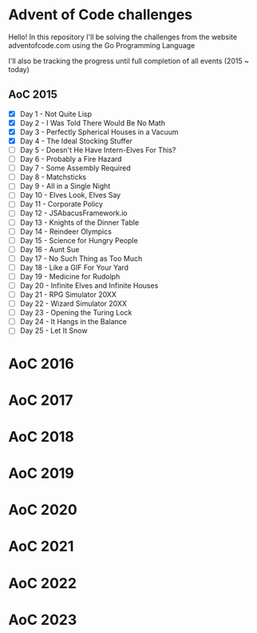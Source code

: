 # Advent of Code challenges
Hello! In this repository I'll be solving the challenges from the website adventofcode.com
using the Go Programming Language

I'll also be tracking the progress until full completion of all events (2015 ~ today)

## AoC 2015
- [x] Day 1 - Not Quite Lisp
- [x] Day 2 - I Was Told There Would Be No Math
- [x] Day 3 - Perfectly Spherical Houses in a Vacuum
- [x] Day 4 - The Ideal Stocking Stuffer
- [ ] Day 5 - Doesn't He Have Intern-Elves For This?
- [ ] Day 6 - Probably a Fire Hazard
- [ ] Day 7 - Some Assembly Required
- [ ] Day 8 - Matchsticks
- [ ] Day 9 - All in a Single Night
- [ ] Day 10 - Elves Look, Elves Say
- [ ] Day 11 - Corporate Policy
- [ ] Day 12 - JSAbacusFramework.io
- [ ] Day 13 - Knights of the Dinner Table
- [ ] Day 14 - Reindeer Olympics
- [ ] Day 15 - Science for Hungry People
- [ ] Day 16 - Aunt Sue
- [ ] Day 17 - No Such Thing as Too Much
- [ ] Day 18 - Like a GIF For Your Yard
- [ ] Day 19 - Medicine for Rudolph
- [ ] Day 20 - Infinite Elves and Infinite Houses
- [ ] Day 21 - RPG Simulator 20XX
- [ ] Day 22 - Wizard Simulator 20XX
- [ ] Day 23 - Opening the Turing Lock
- [ ] Day 24 - It Hangs in the Balance
- [ ] Day 25 - Let It Snow

# AoC 2016

# AoC 2017

# AoC 2018

# AoC 2019

# AoC 2020

# AoC 2021

# AoC 2022

# AoC 2023